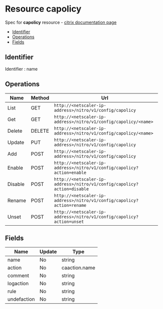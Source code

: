# Resource capolicy

Spec for **capolicy** resource - [citrix documentation page](https://developer-docs.citrix.com/projects/netscaler-nitro-api/en/11.0/configuration/ca/capolicy/capolicy/)

- [Identifier](#identifier)
- [Operations](#operations)
- [Fields](#fields)

## Identifier

Identifier : name

## Operations

| Name | Method | Url |
|----|----|----|
| List | GET | `http://<netscaler-ip-address>/nitro/v1/config/capolicy` |
| Get | GET | `http://<netscaler-ip-address>/nitro/v1/config/capolicy/<name>` |
| Delete | DELETE | `http://<netscaler-ip-address>/nitro/v1/config/capolicy/<name>` |
| Update | PUT | `http://<netscaler-ip-address>/nitro/v1/config/capolicy` |
| Add | POST | `http://<netscaler-ip-address>/nitro/v1/config/capolicy` |
| Enable | POST | `http://<netscaler-ip-address>/nitro/v1/config/capolicy?action=enable` |
| Disable | POST | `http://<netscaler-ip-address>/nitro/v1/config/capolicy?action=disable` |
| Rename | POST | `http://<netscaler-ip-address>/nitro/v1/config/capolicy?action=rename` |
| Unset | POST | `http://<netscaler-ip-address>/nitro/v1/config/capolicy?action=unset` |

## Fields

| Name | Update | Type |
|----|----|----|
| name | No | string |
| action | No | caaction.name |
| comment | No | string |
| logaction | No | string |
| rule | No | string |
| undefaction | No | string |

